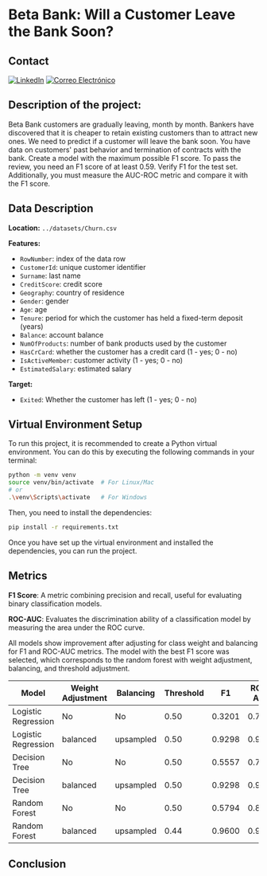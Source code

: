 # Beta Bank: Will a Customer Leave the Bank Soon?

## Contact
[![LinkedIn](https://img.shields.io/badge/LinkedIn-0077B5?style=for-the-badge&logo=linkedin&logoColor=white)](https://www.linkedin.com/in/andres946/)
[![Correo Electrónico](https://img.shields.io/badge/Correo%20Electrónico-andresgvelasquez8@gmail.com-red?style=for-the-badge&logo=mail.ru)](mailto:andresgvelasquez8@gmail.com)  

## Description of the project:
Beta Bank customers are gradually leaving, month by month. Bankers have discovered that it is cheaper to retain existing customers than to attract new ones.
We need to predict if a customer will leave the bank soon. You have data on customers' past behavior and termination of contracts with the bank.
Create a model with the maximum possible F1 score. To pass the review, you need an F1 score of at least 0.59. Verify F1 for the test set.
Additionally, you must measure the AUC-ROC metric and compare it with the F1 score.

## Data Description

**Location:** `../datasets/Churn.csv`

**Features:**
- `RowNumber`: index of the data row
- `CustomerId`: unique customer identifier
- `Surname`: last name
- `CreditScore`: credit score
- `Geography`: country of residence
- `Gender`: gender
- `Age`: age
- `Tenure`: period for which the customer has held a fixed-term deposit (years)
- `Balance`: account balance
- `NumOfProducts`: number of bank products used by the customer
- `HasCrCard`: whether the customer has a credit card (1 - yes; 0 - no)
- `IsActiveMember`: customer activity (1 - yes; 0 - no)
- `EstimatedSalary`: estimated salary

**Target:**
- `Exited`: Whether the customer has left (1 - yes; 0 - no)

## Virtual Environment Setup

To run this project, it is recommended to create a Python virtual environment. You can do this by executing the following commands in your terminal:

```bash
python -m venv venv
source venv/bin/activate  # For Linux/Mac
# or
.\venv\Scripts\activate   # For Windows
```

Then, you need to install the dependencies:

```bash
pip install -r requirements.txt
```
Once you have set up the virtual environment and installed the dependencies, you can run the project.

## Metrics

**F1 Score**:
A metric combining precision and recall, useful for evaluating binary classification models.

**ROC-AUC**:
Evaluates the discrimination ability of a classification model by measuring the area under the ROC curve.

All models show improvement after adjusting for class weight and balancing for F1 and ROC-AUC metrics. The model with the best F1 score was selected, which corresponds to the random forest with weight adjustment, balancing, and threshold adjustment.

|  Model             | Weight Adjustment | Balancing   | Threshold | F1       | ROC-AUC  |
|--------------------|-------------------|-------------|-----------|----------|----------|
| Logistic Regression| No                | No          | 0.50      | 0.3201   | 0.7945   |
| Logistic Regression| balanced          | upsampled   | 0.50      | 0.9298   | 0.9241   |
|  Decision Tree     | No                | No          | 0.50      | 0.5557   | 0.7945   |
|  Decision Tree     | balanced          | upsampled   | 0.50      | 0.9298   | 0.9242   |
|  Random Forest     | No                | No          | 0.50      | 0.5794   | 0.8504   |
|  Random Forest     | balanced          | upsampled   | 0.44      | 0.9600   | 0.9969   |

## Conclusion
